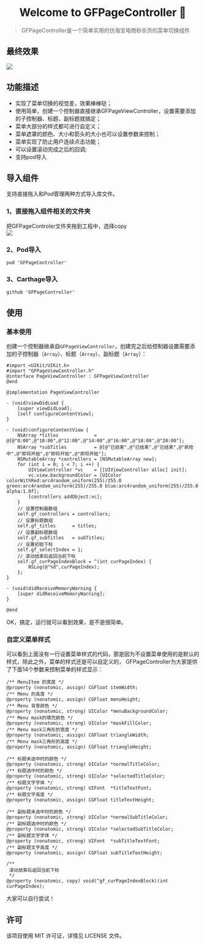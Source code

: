 <h1 align="center">Welcome to GFPageController 👋</h1>

> GFPageController是一个简单实用的仿淘宝电商秒杀页的菜单切换组件


## 最终效果
![](https://github.com/gaofengtan/GFPageController/blob/master/%E6%BC%94%E7%A4%BA.gif)

## 功能描述
- 实现了菜单切换的视觉差，效果棒棒哒；
- 使用简单，创建一个控制器直接继承GFPageViewController，设置需要添加的子控制器、标题、副标题就搞定；
- 菜单大部分的样式都可进行自定义；
- 菜单遮罩的颜色、大小和箭头的大小也可以设置参数来控制；
- 菜单实现了防止用户连续点击功能；
- 可以设置滚动完成之后的回调;
- 支持pod导入

## 导入组件
支持直接拖入和Pod管理两种方式导入库文件。

### 1、直接拖入组件相关的文件夹
把GFPageControler文件夹拖到工程中，选择copy<br>
![](https://github.com/gaofengtan/GFPageController/blob/master/%E6%96%87%E4%BB%B6.png)

### 2、Pod导入
```
pod 'GFPageController'
```
### 3、Carthage导入
```
github 'GFPageController'
```

## 使用

### 基本使用
创建一个控制器继承自```GFPageViewController```，创建完之后给控制器设置需要添加的子控制器（```Array```）、标题（```Array```）、副标题（```Array```）：
```
#import <UIKit/UIKit.h>
#import "GFPageViewController.h"
@interface PageViewController : GFPageViewController
@end
```
```
@implementation PageViewController

- (void)viewDidLoad {
    [super viewDidLoad];
    [self configureContentView];
}

- (void)configureContentView {
    NSArray *titles             = @[@"8:00",@"10:00",@"12:00",@"14:00",@"16:00",@"18:00",@"20:00"];
    NSArray *subTitles          = @[@"已结束",@"已结束",@"已结束",@"疯抢中",@"即将开始",@"即将开始",@"即将开始"];
    NSMutableArray *controllers = [NSMutableArray new];
    for (int i = 0; i < 7; i ++) {
        UIViewController *vc    = [[UIViewController alloc] init];
        vc.view.backgroundColor = [UIColor colorWithRed:arc4random_uniform(255)/255.0 green:arc4random_uniform(255)/255.0 blue:arc4random_uniform(255)/255.0 alpha:1.0f];
        [controllers addObject:vc];
    }
    // 设置控制器数组
    self.gf_controllers = controllers;
    // 设置标题数组
    self.gf_titles      = titles;
    // 设置副标题数组
    self.gf_subTitles   = subTitles;
    // 设置初始下标
    self.gf_selectIndex = 1;
    // 滚动结束后返回当前下标
    self.gf_curPageIndexBlock = ^(int curPageIndex) {
        NSLog(@"%d",curPageIndex);
    };
}

- (void)didReceiveMemoryWarning {
    [super didReceiveMemoryWarning];
}

@end
```
OK，搞定，运行就可以看到效果，是不是很简单。

### 自定义菜单样式
可以看到上面没有一行设置菜单样式的代码，那是因为不设置菜单使用的是默认的样式，除此之外，菜单的样式还是可以自定义的，
GFPageController为大家提供了下面14个参数来控制菜单的样式显示：
```
/** MenuItem 的宽度 */
@property (nonatomic, assign) CGFloat itemWidth;
/** Menu 的高度 */
@property (nonatomic, assign) CGFloat menuHeight;
/** Menu 背景颜色 */
@property (nonatomic, strong) UIColor *menuBackgroundColor;
/** Menu mask的填充颜色 */
@property (nonatomic, strong) UIColor *maskFillColor;
/** Menu mask三角形的宽度 */
@property (nonatomic, assign) CGFloat triangleWidth;
/** Menu mask三角形的高度 */
@property (nonatomic, assign) CGFloat triangleHeight;

/** 标题未选中时的颜色 */
@property (nonatomic, strong) UIColor *normalTitleColor;
/** 标题选中时的颜色 */
@property (nonatomic, strong) UIColor *selectedTitleColor;
/** 标题文字字体 */
@property (nonatomic, strong) UIFont  *titleTextFont;
/** 标题文字高度 */
@property (nonatomic, assign) CGFloat titleTextHeight;

/** 副标题未选中时的颜色 */
@property (nonatomic, strong) UIColor *normalSubTitleColor;
/** 副标题选中时的颜色 */
@property (nonatomic, strong) UIColor *selectedSubTitleColor;
/** 副标题文字字体 */
@property (nonatomic, strong) UIFont  *subTitleTextFont;
/** 副标题文字高度 */
@property (nonatomic, assign) CGFloat subTitleTextHeight;

/**
 滚动结束后返回当前下标
 */
@property (nonatomic, copy) void(^gf_curPageIndexBlock)(int curPageIndex);

```
大家可以自行尝试！

## 许可
该项目使用 MIT 许可证，详情见 LICENSE 文件。








